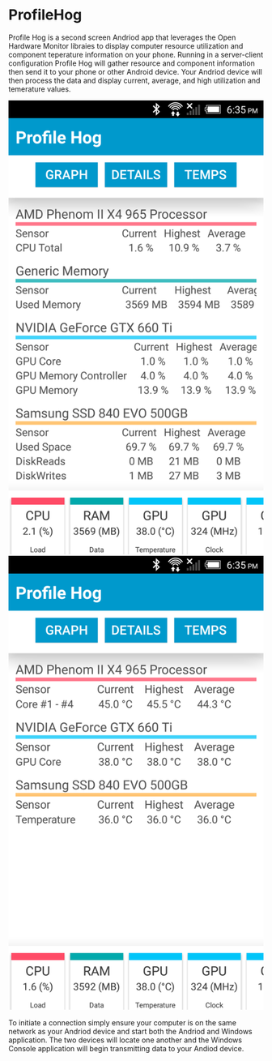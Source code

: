 # ProfileHog
Profile Hog is a second screen Andriod app that leverages the Open Hardware Monitor libraies to display computer resource utilization and component teperature information on your phone.  Running in a server-client configuration Profile Hog will gather resource and component information then send it to your phone or other Android device.  Your Andriod device will then process the data and display current, average, and high utilization and temerature values.

![Screenshots](Images/phDetails.png) ![Screenshots](Images/phTemp.png)

To initiate a connection simply ensure your computer is on the same network as your Andriod device and start both the Andriod and Windows application.  The two devices will locate one another and the Windows Console application will begin transmitting data to your Andiod device.
